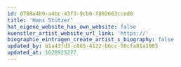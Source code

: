 ```yaml
---
id: 0788a4b9-a4bc-43f3-9cb0-f802663cced8
title: 'Hans Stützer'
hat_eigene_website_has_own_website: false
kuenstler_artist_website_url_link: 'https://'
biographie_eintragen_create_artist_s_biography: false
updated_by: b1a43fd3-c865-4122-b6cc-50cfa81a1985
updated_at: 1620925277
---
```

